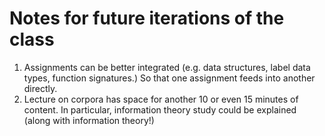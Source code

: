 # Notes for future iterations of the class

1. Assignments can be better integrated (e.g. data structures, label data types, function signatures.) So that one assignment feeds into another directly.
2. Lecture on corpora has space for another 10 or even 15 minutes of content. In particular, information theory study could be explained (along with information theory!)
